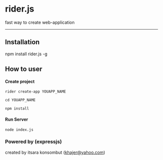 # rider.js
fast way to create web-application

------------------

## Installation
npm install rider.js -g

## How to user

#### Create project 
``` 
rider create-app YOUAPP_NAME
```

```
cd YOUAPP_NAME
```

``` 
npm install 
```

#### Run Server
```
node index.js
``` 

### Powered by (expressjs)

created by itsara konsombut (khajer@yahoo.com)
